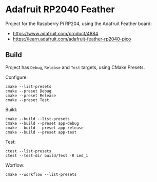# Adafruit RP2040 Feather
Project for the Raspberry Pi RP204, using the Adafruit Feather board:
- https://www.adafruit.com/product/4884
- https://learn.adafruit.com/adafruit-feather-rp2040-pico

## Build
Project has `Debug`, `Release` and `Test` targets, using CMake Presets. 

Configure:
```
cmake --list-presets
cmake --preset Debug
cmake --preset Release
cmake --preset Test
```

Build:
```
cmake --build --list-presets
cmake --build --preset app-debug
cmake --build --preset app-release
cmake --build --preset app-test
```

Test:
```
ctest --list-presets
ctest --test-dir build/Test -R Led_1
```

Worflow:
```
cmake --workflow --list-presets
```
